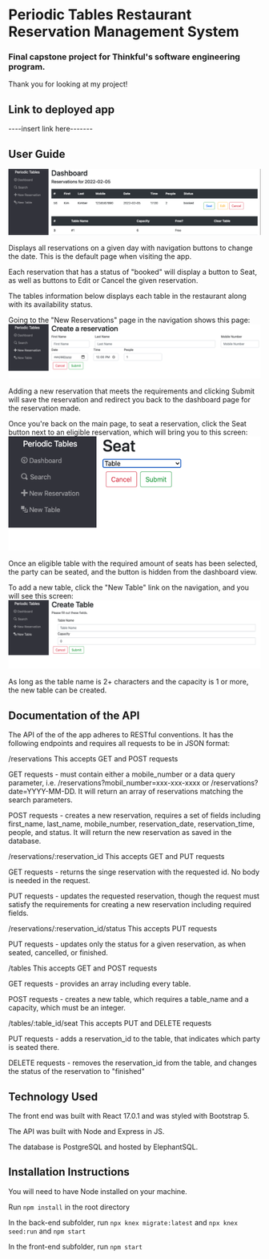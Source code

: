 # Periodic Tables Restaurant Reservation Management System

### Final capstone project for Thinkful's software engineering program.

Thank you for looking at my project!

## Link to deployed app
----insert link here-------

## User Guide

![Screenshot](./screenshots/pic-dashboard.png)

Displays all reservations on a given day with navigation buttons to change the date. This is the default page when visiting the app. 

Each reservation that has a status of "booked" will display a button to Seat, as well as buttons to Edit or Cancel the given reservation.

The tables information below displays each table in the restaurant along with its availability status.

Going to the "New Reservations" page in the navigation shows this page:
![Screenshot](./screenshots/pic-new-reservation.png)

Adding a new reservation that meets the requirements and clicking Submit will save the reservation and redirect you back to the dashboard page for the reservation made.

Once you're back on the main page, to seat a reservation, click the Seat button next to an eligible reservation, which will bring you to this screen:
![Screenshot](./screenshots/pic-seat.png)

Once an eligible table with the required amount of seats has been selected, the party can be seated, and the button is hidden from the dashboard view.

To add a new table, click the "New Table" link on the navigation, and you will see this screen:
![Screenshot](./screenshots/pic-new-table.png)

As long as the table name is 2+ characters and the capacity is 1 or more, the new table can be created.

## Documentation of the API
The API of the of the app adheres to RESTful conventions.  It has the following endpoints and requires all requests to be in JSON format:

/reservations
This accepts GET and POST requests

GET requests - must contain either a mobile_number or a data query parameter, i.e. /reservations?mobil_number=xxx-xxx-xxxx or /reservations?date=YYYY-MM-DD. It will return an array of reservations matching the search parameters.

POST requests - creates a new reservation, requires a set of fields including first_name, last_name, mobile_number, reservation_date, reservation_time, people, and status.  It will return the new reservation as saved in the database.

/reservations/:reservation_id
This accepts GET and PUT requests

GET requests - returns the singe reservation with the requested id.  No body is needed in the request.

PUT requests - updates the requested reservation, though the request must satisfy the requirements for creating a new reservation including required fields.

/reservations/:reservation_id/status
This accepts PUT requests

PUT requests - updates only the status for a given reservation, as when seated, cancelled, or finished.

/tables
This accepts GET and POST requests

GET requests - provides an array including every table.

POST requests - creates a new table, which requires a table_name and a capacity, which must be an integer.

/tables/:table_id/seat
This accepts PUT and DELETE requests

PUT requests - adds a reservation_id to the table, that indicates which party is seated there.

DELETE requests - removes the reservation_id from the table, and changes the status of the reservation to "finished"

## Technology Used

The front end was built with React 17.0.1 and was styled with Bootstrap 5.

The API was built with Node and Express in JS.

The database is PostgreSQL and hosted by ElephantSQL.

## Installation Instructions
You will need to have Node installed on your machine.  

Run `npm install` in the root directory

In the back-end subfolder, run `npx knex migrate:latest` and `npx knex seed:run` and `npm start`

In the front-end subfolder, run `npm start` 




